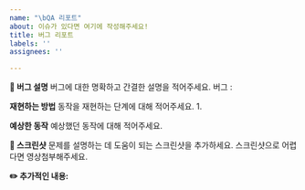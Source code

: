 ```yaml
---
name: "\bQA 리포트"
about: 이슈가 있다면 여기에 작성해주세요!
title: 버그 리포트
labels: ''
assignees: ''

---
```


**🐛 버그 설명**
버그에 대한 명확하고 간결한 설명을 적어주세요. 
버그 : 

**재현하는 방법**
동작을 재현하는 단계에 대해 적어주세요. 
1. 

**예상한 동작**
예상했던 동작에 대해 적어주세요. 

**📸 스크린샷**
 문제를 설명하는 데 도움이 되는 스크린샷을 추가하세요. 스크린샷으로 어렵다면 영상첨부해주세요.

**✏️ 추가적인 내용:**
